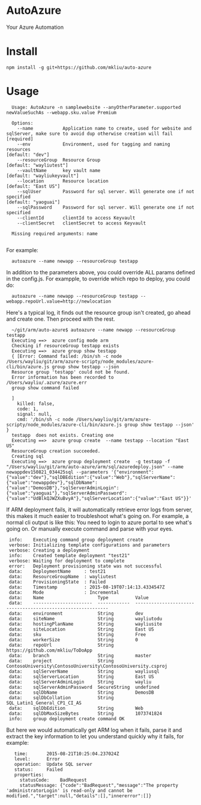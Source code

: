 AutoAzure 
==============
 Your Azure Automation   

# Install

```
npm install -g git+https://github.com/mkliu/auto-azure
```

# Usage
  ```
    Usage: AutoAzure -n samplewebsite --anyOtherParameter.supported newValueSuchAs --webapp.sku.value Premium
    
    Options:
      --name           Application name to create, used for website and sqlServer, make sure to avoid dup otherwise creation will fail  [required]
      --env            Environment, used for tagging and naming resources                                                               [default: "dev"]
      --resourceGroup  Resource Group                                                                                                   [default: "wayliutest"]
      --vaultName      key vault name                                                                                                   [default: "wayliukeyvault"]
      --location       Resource location                                                                                                [default: "East US"]
      --sqlUser        Password for sql server. Will generate one if not specified                                                      [default: "yaoguai"]
      --sqlPassword    Password for sql server. Will generate one if not specified
      --clientId       clientId to access Keyvault
      --clientSecret   clientSecret to access Keyvault
    
    Missing required arguments: name
    
  ```
  For example:
  ```
    autoazure --name newapp --resourceGroup testapp
  ```
  
  In addition to the parameters above, you could override ALL params defined in the config.js. For exampple, to override which repo to deploy, you could do:
  ```
    autoazure --name newapp --resourceGroup testapp --webapp.repoUrl.value=http://newlocation
  ```
  
  Here's a typical log, it finds out the resource group isn't created, go ahead and create one. Then proceed with the rest.
  ```
    ~/git/arm/auto-azure$ autoazure --name newapp --resourceGroup testapp
    Executing ==>  azure config mode arm
    Checking if resourceGroup testapp exists
    Executing ==>  azure group show testapp
    { [Error: Command failed: /bin/sh -c node /Users/wayliu/git/arm/azure-scripty/node_modules/azure-cli/bin/azure.js group show testapp --json
    Resource group 'testapp' could not be found.
    Error information has been recorded to /Users/wayliu/.azure/azure.err
    group show command failed
    
    ]
      killed: false,
      code: 1,
      signal: null,
      cmd: '/bin/sh -c node /Users/wayliu/git/arm/azure-scripty/node_modules/azure-cli/bin/azure.js group show testapp --json' }
    testapp  does not exists. Creating one
    Executing ==>  azure group create  --name testapp --location "East US"
    ResourceGroup creation succeeded.
    Creating sql
    Executing ==>  azure group deployment create  -g testapp -f "/Users/wayliu/git/arm/auto-azure/arm/sql/azuredeploy.json" --name newappdev150821_034425sql --parameters '{"environment":{"value":"dev"},"sqlDBEdition":{"value":"Web"},"sqlServerName":{"value":"newappdev"},"sqlDbName":{"value":"DemosDB"},"sqlServerAdminLogin":{"value":"yaoguai"},"sqlServerAdminPassword":{"value":"UdBlkQJWZXuBvyA"},"sqlServerLocation":{"value":"East US"}}'
   ```
   
   If ARM deployment fails, it will automatically retrieve error logs from server, this makes it much easier to troubleshoot what's going on. For example, a normal cli output is like this:
   You need to login to azure portal to see what's going on. Or manually execute command and parse with your eyes.
   ```
    info:    Executing command group deployment create
    verbose: Initializing template configurations and parameters
    verbose: Creating a deployment
    info:    Created template deployment "test21"
    verbose: Waiting for deployment to complete
    error:   Deployment provisioning state was not successful
    data:    DeploymentName     : test21
    data:    ResourceGroupName  : wayliutest
    data:    ProvisioningState  : Failed
    data:    Timestamp          : 2015-08-19T07:14:13.4334547Z
    data:    Mode               : Incremental
    data:    Name                    Type          Value
    data:    ----------------------  ------------  ------------------------------------------------------------
    data:    environment             String        dev
    data:    siteName                String        wayliutodu
    data:    hostingPlanName         String        wayliusite
    data:    siteLocation            String        East US
    data:    sku                     String        Free
    data:    workerSize              String        0
    data:    repoUrl                 String        https://github.com/mkliu/ToDoApp
    data:    branch                  String        master
    data:    project                 String        ContosoUniversity\ContosoUniversity\ContosoUniversity.csproj
    data:    sqlServerName           String        wayliusql
    data:    sqlServerLocation       String        East US
    data:    sqlServerAdminLogin     String        wayliu
    data:    sqlServerAdminPassword  SecureString  undefined
    data:    sqlDbName               String        DemosDB
    data:    sqlDbCollation          String        SQL_Latin1_General_CP1_CI_AS
    data:    sqlDbEdition            String        Web
    data:    sqlDbMaxSizeBytes       String        1073741824
    info:    group deployment create command OK
   ```
   
   But here we would automatically get ARM log when it fails, parse it and extract the key information to let you understand quickly why it fails, for example:
   ```
      time:       2015-08-21T10:25:04.237024Z
      level:      Error
      operation:  Update SQL server
      status:     Failed
      properties:
        statusCode:    BadRequest
        statusMessage: {"code":"BadRequest","message":"The property 'administratorLogin' is read-only and cannot be modified.","target":null,"details":[],"innererror":[]}
  ``` 
